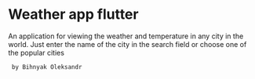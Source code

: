    # Weather app flutter
An application for viewing the weather and temperature in any city in the world.
Just enter the name of the city in the search field or choose one of the popular cities

     by Bihnyak Oleksandr



